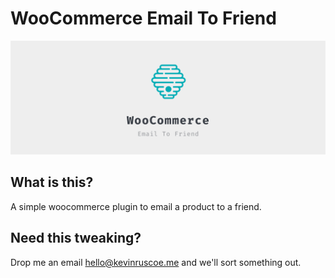 # WooCommerce Email To Friend

![alt text](logo@2x.png?raw=true "WooCommerce Email To Friend")

## What is this?

A simple woocommerce plugin to email a product to a friend.

## Need this tweaking?

Drop me an email hello@kevinruscoe.me and we'll sort something out.
